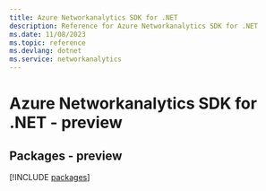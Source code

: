 ```yaml
---
title: Azure Networkanalytics SDK for .NET
description: Reference for Azure Networkanalytics SDK for .NET
ms.date: 11/08/2023
ms.topic: reference
ms.devlang: dotnet
ms.service: networkanalytics
---
```

# Azure Networkanalytics SDK for .NET - preview
## Packages - preview
[!INCLUDE [packages](networkanalytics-index.md)]